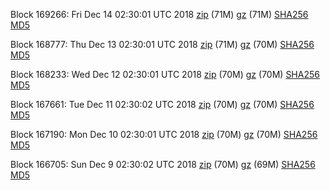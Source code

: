 Block 169266: Fri Dec 14 02:30:01 UTC 2018 [zip](https://files.01coin.io/mainnet/2018-12-14/bootstrap.dat.zip) (71M) [gz](https://files.01coin.io/mainnet/2018-12-14/bootstrap.dat.tar.gz) (71M) [SHA256](https://files.01coin.io/mainnet/2018-12-14/sha256.txt) [MD5](https://files.01coin.io/mainnet/2018-12-14/md5.txt)

Block 168777: Thu Dec 13 02:30:01 UTC 2018 [zip](https://files.01coin.io/mainnet/2018-12-13/bootstrap.dat.zip) (71M) [gz](https://files.01coin.io/mainnet/2018-12-13/bootstrap.dat.tar.gz) (70M) [SHA256](https://files.01coin.io/mainnet/2018-12-13/sha256.txt) [MD5](https://files.01coin.io/mainnet/2018-12-13/md5.txt)

Block 168233: Wed Dec 12 02:30:01 UTC 2018 [zip](https://files.01coin.io/mainnet/2018-12-12/bootstrap.dat.zip) (70M) [gz](https://files.01coin.io/mainnet/2018-12-12/bootstrap.dat.tar.gz) (70M) [SHA256](https://files.01coin.io/mainnet/2018-12-12/sha256.txt) [MD5](https://files.01coin.io/mainnet/2018-12-12/md5.txt)

Block 167661: Tue Dec 11 02:30:02 UTC 2018 [zip](https://files.01coin.io/mainnet/2018-12-11/bootstrap.dat.zip) (70M) [gz](https://files.01coin.io/mainnet/2018-12-11/bootstrap.dat.tar.gz) (70M) [SHA256](https://files.01coin.io/mainnet/2018-12-11/sha256.txt) [MD5](https://files.01coin.io/mainnet/2018-12-11/md5.txt)

Block 167190: Mon Dec 10 02:30:01 UTC 2018 [zip](https://files.01coin.io/mainnet/2018-12-10/bootstrap.dat.zip) (70M) [gz](https://files.01coin.io/mainnet/2018-12-10/bootstrap.dat.tar.gz) (70M) [SHA256](https://files.01coin.io/mainnet/2018-12-10/sha256.txt) [MD5](https://files.01coin.io/mainnet/2018-12-10/md5.txt)

Block 166705: Sun Dec  9 02:30:02 UTC 2018 [zip](https://files.01coin.io/mainnet/2018-12-09/bootstrap.dat.zip) (70M) [gz](https://files.01coin.io/mainnet/2018-12-09/bootstrap.dat.tar.gz) (69M) [SHA256](https://files.01coin.io/mainnet/2018-12-09/sha256.txt) [MD5](https://files.01coin.io/mainnet/2018-12-09/md5.txt)
